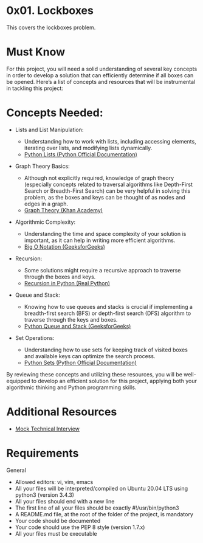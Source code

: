 # 0x01. Lockboxes

This covers the lockboxes problem.

# Must Know

For this project, you will need a solid understanding of several key concepts in order to develop a solution that can efficiently determine if all boxes can be opened. Here’s a list of concepts and resources that will be instrumental in tackling this project:

# Concepts Needed:

- Lists and List Manipulation:

	- Understanding how to work with lists, including accessing elements, iterating over lists, and modifying lists dynamically.
	- [Python Lists (Python Official Documentation)](https://docs.python.org/3/tutorial/datastructures.html)
- Graph Theory Basics:

	- Although not explicitly required, knowledge of graph theory (especially concepts related to traversal algorithms like Depth-First Search or Breadth-First Search) can be very helpful in solving this problem, as the boxes and keys can be thought of as nodes and edges in a graph.
	- [Graph Theory (Khan Academy)](https://www.khanacademy.org/computing/computer-science/algorithms/graph-representation/a/representing-graphs)
- Algorithmic Complexity:

	- Understanding the time and space complexity of your solution is important, as it can help in writing more efficient algorithms.
	- [Big O Notation (GeeksforGeeks)](https://www.geeksforgeeks.org/asymptotic-notation-and-analysis-based-on-input-size-of-algorithms/)
- Recursion:

	- Some solutions might require a recursive approach to traverse through the boxes and keys.
	- [Recursion in Python (Real Python)](https://realpython.com/python-recursion/)
- Queue and Stack:

	- Knowing how to use queues and stacks is crucial if implementing a breadth-first search (BFS) or depth-first search (DFS) algorithm to traverse through the keys and boxes.
	- [Python Queue and Stack (GeeksforGeeks)](https://www.geeksforgeeks.org/queue-in-python/)
- Set Operations:

	- Understanding how to use sets for keeping track of visited boxes and available keys can optimize the search process.
	- [Python Sets (Python Official Documentation)](https://docs.python.org/3/tutorial/datastructures.html#sets)

By reviewing these concepts and utilizing these resources, you will be well-equipped to develop an efficient solution for this project, applying both your algorithmic thinking and Python programming skills.

# Additional Resources

- [Mock Technical Interview](https://www.youtube.com/watch?v=V8DGdPkBBxg)

# Requirements
General

- Allowed editors: vi, vim, emacs
- All your files will be interpreted/compiled on Ubuntu 20.04 LTS using python3 (version 3.4.3)
- All your files should end with a new line
- The first line of all your files should be exactly #!/usr/bin/python3
- A README.md file, at the root of the folder of the project, is mandatory
- Your code should be documented
- Your code should use the PEP 8 style (version 1.7.x)
- All your files must be executable
